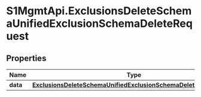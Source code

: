# S1MgmtApi.ExclusionsDeleteSchemaUnifiedExclusionSchemaDeleteRequest

## Properties
Name | Type | Description | Notes
------------ | ------------- | ------------- | -------------
**data** | [**ExclusionsDeleteSchemaUnifiedExclusionSchemaDeleteRequestData**](ExclusionsDeleteSchemaUnifiedExclusionSchemaDeleteRequestData.md) |  | 


